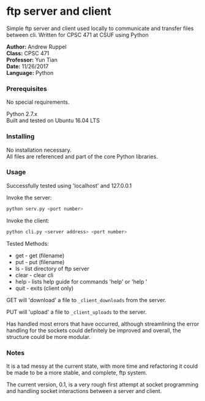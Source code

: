 # ftp server and client
Simple ftp server and client used locally to communicate and transfer
files between cli.  Written for CPSC 471 at CSUF using Python

__Author:__ Andrew Ruppel</br>
__Class:__ CPSC 471</br>
__Professor:__ Yun Tian</br>
__Date:__ 11/26/2017</br>
__Language:__ Python</br>


### Prerequisites
No special requirements.

Python 2.7.x</br>
Built and tested on Ubuntu 16.04 LTS

### Installing
No installation necessary.</br>
All files are referenced and part of the core Python libraries.

### Usage
Successfully tested using 'localhost' and 127.0.0.1

Invoke the server:
```bash
python serv.py <port number>
```
Invoke the client:
```bash
python cli.py <server address> <port number>
```
Tested Methods:
* get - get (filename)
* put - put (filename)
* ls - list directory of ftp server
* clear - clear cli
* help - lists help guide for commands 'help' or 'help <command>'
* quit - exits (client only)

GET will 'download' a file to ```_client_downloads``` from the server.

PUT will 'upload' a file to ```_client_uploads``` to the server.

Has handled most errors that have occurred, although streamlining the error handling for the sockets could definitely be improved and overall, the structure could be more modular.

### Notes
It is a tad messy at the current state, with more time and refactoring it could be made to be a more stable, and complete, ftp system.

The current version, 0.1, is a very rough first attempt at socket programming and handling socket interactions between a server and client.
